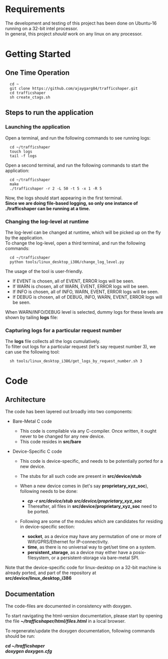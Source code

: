 # Requirements

The development and testing of this project has been done on Ubuntu-16 running on a 32-bit intel processor.      
In general, this project *should* work on any linux on any processor.

# Getting Started

## One Time Operation

      cd ~       
      git clone https://github.com/ajaygarg84/trafficshaper.git      
      cd trafficshaper     
      sh create_ctags.sh    

## Steps to run the application

### Launching the application

Open a terminal, and run the following commands to see running logs:

      cd ~/trafficshaper      
      touch logs      
      tail -f logs      

Open a second terminal, and run the following commands to start the application:

      cd ~/trafficshaper     
      make     
      ./trafficshaper -r 2 -L 50 -t 5 -x 1 -R 5      

Now, the logs should start appearing in the first terminal.    
__Since we are doing file-based logging, so only one instance of ./trafficshaper can be running at a time.__

   
   
### Changing the log-level at runtime 

The log-level can be changed at runtime, which will be picked up on the fly by the application.      
To change the log-level, open a third terminal, and run the following commands:

      cd ~/trafficshaper     
      python tools/linux_desktop_i386/change_log_level.py     

The usage of the tool is user-friendly.

* If EVENT is chosen, all of EVENT, ERROR logs will be seen. 
* If WARN is chosen, all of WARN, EVENT, ERROR logs will be seen. 
* If INFO is chosen, all of INFO, WARN, EVENT, ERROR logs will be seen. 
* If DEBUG is chosen, all of DEBUG, INFO, WARN, EVENT, ERROR logs will be seen. 

When WARN/INFO/DEBUG level is selected, dummy logs for these levels are shown by tailing __logs__ file:
    
    
### Capturing logs for a particular request number

The __logs__ file collects all the logs cumulatively.      
To filter out logs for a particular request (let's say request number 3), we can use the following tool:

      sh tools/linux_desktop_i386/get_logs_by_request_number.sh 3      


# Code 

## Architecture

The code has been layered out broadly into two components:

* Bare-Metal C code
   * This code is compilable via any C-compiler. Once written, it ought never to be changed for any new device.
   * This code resides in __src/bare__       
   
* Device-Specific C code
   * This code is device-specific, and needs to be potentially ported for a new device.
   * The stubs for all such code are present in __src/device/stub__
   * When a new device comes in (let's say __proprietary_xyz_soc__), following needs to be done:    
   
       * __*cp -r src/device/stub src/device/proprietary_xyz_soc*__
       * Thereafter, all files in __src/device/proprietary_xyz_soc__ need to be ported.
       
   * Following are some of the modules which are candidates for residing in device-specific section:
       * __socket__, as a device may have any permutation of one or more of Wifi/GPRS/Ethernet for IP-connectivity.
       * __time__, as there is no universal way to get/set time on a system.
       * __persistent_storage__, as a device may either have a posix-filesystem, or a persistent-storage via bare-metal SPI.
       
 Note that the device-specific code for linux-desktop on a 32-bit machine is already ported, and part of the repository at __src/device/linux_desktop_i386__
 
## Documentation
 
The code-files are documented in consistency with doxygen.     
         
To start navigating the html-version documentation, please start by opening the file __*~/trafficshaper/html/files.html*__ in a local browser.     
     
To regenerate/update the doxygen documentation, following commands should be run:

__*cd ~/trafficshaper*__     
__*doxygen doxygen.cfg*__     



